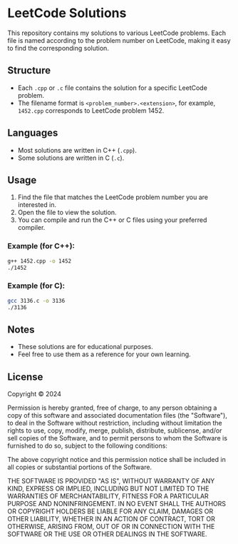 # LeetCode Solutions

This repository contains my solutions to various LeetCode problems. Each file is named according to the problem number on LeetCode, making it easy to find the corresponding solution.

## Structure

- Each `.cpp` or `.c` file contains the solution for a specific LeetCode problem.
- The filename format is `<problem_number>.<extension>`, for example, `1452.cpp` corresponds to LeetCode problem 1452.

## Languages

- Most solutions are written in C++ (`.cpp`).
- Some solutions are written in C (`.c`).

## Usage

1. Find the file that matches the LeetCode problem number you are interested in.
2. Open the file to view the solution.
3. You can compile and run the C++ or C files using your preferred compiler.

### Example (for C++):
```sh
g++ 1452.cpp -o 1452
./1452
```

### Example (for C):
```sh
gcc 3136.c -o 3136
./3136
```

## Notes

- These solutions are for educational purposes.
- Feel free to use them as a reference for your own learning.

## License

Copyright © 2024

Permission is hereby granted, free of charge, to any person obtaining a copy
of this software and associated documentation files (the "Software"), to deal
in the Software without restriction, including without limitation the rights
to use, copy, modify, merge, publish, distribute, sublicense, and/or sell
copies of the Software, and to permit persons to whom the Software is
furnished to do so, subject to the following conditions:

The above copyright notice and this permission notice shall be included in all
copies or substantial portions of the Software.

THE SOFTWARE IS PROVIDED "AS IS", WITHOUT WARRANTY OF ANY KIND, EXPRESS OR
IMPLIED, INCLUDING BUT NOT LIMITED TO THE WARRANTIES OF MERCHANTABILITY,
FITNESS FOR A PARTICULAR PURPOSE AND NONINFRINGEMENT. IN NO EVENT SHALL THE
AUTHORS OR COPYRIGHT HOLDERS BE LIABLE FOR ANY CLAIM, DAMAGES OR OTHER
LIABILITY, WHETHER IN AN ACTION OF CONTRACT, TORT OR OTHERWISE, ARISING FROM,
OUT OF OR IN CONNECTION WITH THE SOFTWARE OR THE USE OR OTHER DEALINGS IN THE
SOFTWARE. 